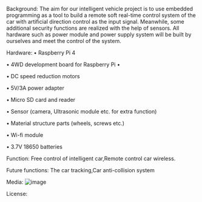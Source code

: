 Background:
The aim for our intelligent vehicle project is to use embedded programming as a tool to build a remote soft real-time control system of the car with artificial direction control as the input signal. Meanwhile, some additional security functions are realized with the help of sensors. All hardware such as power module and power supply system will be built by ourselves and meet the control of the system.

Hardware:
• Raspberry Pi 4
 
• 4WD development board
  for Raspberry Pi •
 
• DC speed reduction motors
 
• 5V/3A power adapter
 
• Micro SD card and reader
 
• Sensor (camera, Ultrasonic module etc. for extra function)
 
• Material structure parts
(wheels, screws etc.)
 
• Wi-fi module
 
• 3.7V 18650 batteries

Function:
Free control of intelligent car,Remote control car wireless.

Future functions:
The car tracking,Car anti-collision system

Media:
![image](https://user-images.githubusercontent.com/98277076/163844374-feaea49d-3e6b-40b8-9951-286f58105765.png)


License:


